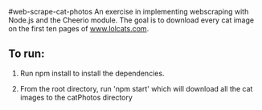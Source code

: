 #web-scrape-cat-photos
An exercise in implementing webscraping with Node.js and the Cheerio module. The goal is to download every cat image on the first ten pages of www.lolcats.com.

## To run:
1. Run npm install to install the dependencies.

2. From the root directory, run 'npm start' which will download all the cat images to the catPhotos directory


